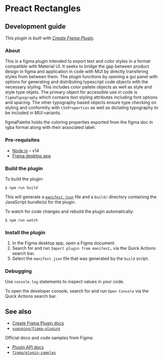 # Preact Rectangles

## Development guide

*This plugin is built with [Create Figma Plugin](https://yuanqing.github.io/create-figma-plugin/).*

### About
This is a figma plugin intended to export text and color styles in a format compatible with Material UI. 
It seeks to bridge the gap between product design in figma and application in code with MUI by directly transfering styles from between them.
The plugin functions by opening a gui panel with options for generating and distributing typescript code objects with the necessary styling. 
This includes color pallete objects as well as style and style type objets. 
The primary object for accessible use in code is `figmaTypography` which contains text styling attributes including font options and spacing.
The other typography based objects ensure type checking on styling and conformity with `CSSProperties` as well as dictating typography to be included in MUI variants. 

figmaPalette holds the coloring properties exported from the figma doc in rgba format along with their associated label. 

### Pre-requisites

- [Node.js](https://nodejs.org) – v14
- [Figma desktop app](https://figma.com/downloads/)

### Build the plugin

To build the plugin:

```
$ npm run build
```

This will generate a [`manifest.json`](https://figma.com/plugin-docs/manifest/) file and a `build/` directory containing the JavaScript bundle(s) for the plugin.

To watch for code changes and rebuild the plugin automatically:

```
$ npm run watch
```

### Install the plugin

1. In the Figma desktop app, open a Figma document.
2. Search for and run `Import plugin from manifest…` via the Quick Actions search bar.
3. Select the `manifest.json` file that was generated by the `build` script.

### Debugging

Use `console.log` statements to inspect values in your code.

To open the developer console, search for and run `Open Console` via the Quick Actions search bar.

## See also

- [Create Figma Plugin docs](https://yuanqing.github.io/create-figma-plugin/)
- [`yuanqing/figma-plugins`](https://github.com/yuanqing/figma-plugins#readme)

Official docs and code samples from Figma:

- [Plugin API docs](https://figma.com/plugin-docs/)
- [`figma/plugin-samples`](https://github.com/figma/plugin-samples#readme)
